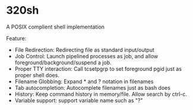 # 320sh
A POSIX complient shell implementation 

Feature: 
* File Redirection: Redirecting file as standard input/output
* Job Control: Launch pipelined processes as job, and allow foreground/background/suspend a job. 
* Proper TTY interaction: Call tcsetpgrp to set foreground pgid just as proper shell does.  
* Filename Globbing: Expand * and ? notation in filenames
* Tab autocompletion: Autocomplete filenames just as bash does
* History: Keep command history in memory/file. Allow search by ctrl-c.
* Variable support: support variable name such as "?"
